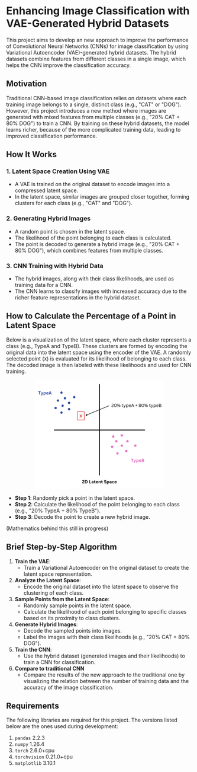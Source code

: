 # **Enhancing Image Classification with VAE-Generated Hybrid Datasets**

This project aims to develop an new approach to improve the performance of Convolutional Neural Networks (CNNs) for image classification by using Variational Autoencoder (VAE)-generated hybrid datasets. The hybrid datasets combine features from different classes in a single image, which helps the CNN improve the classification accuracy.


## **Motivation**

Traditional CNN-based image classification relies on datasets where each training image belongs to a single, distinct class (e.g., "CAT" or "DOG"). However, this project introduces a new method where images are generated with mixed features from multiple classes (e.g., "20% CAT + 80% DOG") to train a CNN. By training on these hybrid datasets, the model learns richer, because of the more complicated training data, leading to improved classification performance.


## **How It Works**

### **1. Latent Space Creation Using VAE**
- A VAE is trained on the original dataset to encode images into a compressed latent space.
- In the latent space, similar images are grouped closer together, forming clusters for each class (e.g., "CAT" and "DOG").

### **2. Generating Hybrid Images**
- A random point is chosen in the latent space.
- The likelihood of the point belonging to each class is calculated.
- The point is decoded to generate a hybrid image (e.g., "20% CAT + 80% DOG"), which combines features from multiple classes.

### **3. CNN Training with Hybrid Data**
- The hybrid images, along with their class likelihoods, are used as training data for a CNN.
- The CNN learns to classify images with increased accuracy due to the richer feature representations in the hybrid dataset.


## **How to Calculate the Percentage of a Point in Latent Space**

Below is a visualization of the latent space, where each cluster represents a class (e.g., TypeA and TypeB). These clusters are formed by encoding the original data into the latent space using the encoder of the VAE. A randomly selected point (`X`) is evaluated for its likelihood of belonging to each class. The decoded image is then labeled with these likelihoods and used for CNN training.


<p align="center">
    <img src="assets/Latent_Space.png" alt="2D Latent Space" width=350px>
</p>




- **Step 1**: Randomly pick a point in the latent space.
- **Step 2**: Calculate the likelihood of the point belonging to each class (e.g., "20% TypeA + 80% TypeB").
- **Step 3**: Decode the point to create a new hybrid image.

(Mathematics behind this still in progress)

## **Brief Step-by-Step Algorithm**

1. **Train the VAE**:
   - Train a Variational Autoencoder on the original dataset to create the latent space representation.
2. **Analyze the Latent Space**:
   - Encode the original dataset into the latent space to observe the clustering of each class.
3. **Sample Points from the Latent Space**:
   - Randomly sample points in the latent space.
   - Calculate the likelihood of each point belonging to specific classes based on its proximity to class clusters.
4. **Generate Hybrid Images**:
   - Decode the sampled points into images.
   - Label the images with their class likelihoods (e.g., "20% CAT + 80% DOG").
5. **Train the CNN**:
   - Use the hybrid dataset (generated images and their likelihoods) to train a CNN for classification.
6. **Compare to traditional CNN**
   - Compare the results of the new approach to the traditional one by visualizing the relation between the number of training data and the accuracy of the image classification. 

## Requirements

The following libraries are required for this project. The versions listed below are the ones used during development:

1. `pandas` 2.2.3
2. `numpy` 1.26.4
3. `torch` 2.6.0+cpu
4. `torchvision` 0.21.0+cpu
5. `matplotlib` 3.10.1